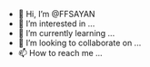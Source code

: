 - 👋 Hi, I’m @FFSAYAN
- 👀 I’m interested in ...
- 🌱 I’m currently learning ...
- 💞️ I’m looking to collaborate on ...
- 📫 How to reach me ...

<!---
FFSAYAN/FFSAYAN is a ✨ special ✨ repository because its `README.md` (this file) appears on your GitHub profile.
You can click the Preview link to take a look at your changes.
--->
